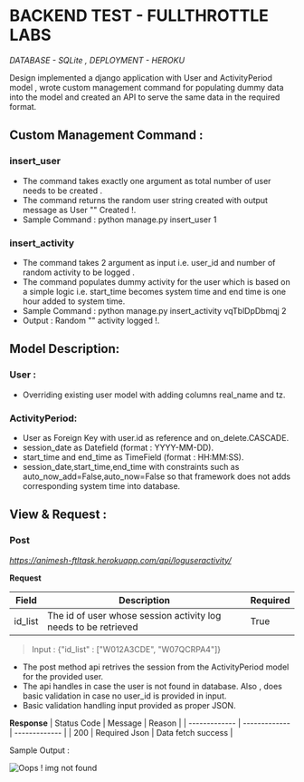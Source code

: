 # BACKEND TEST - FULLTHROTTLE LABS

_DATABASE    - SQLite , DEPLOYMENT  - HEROKU_

Design implemented a django application with User and ActivityPeriod model , wrote custom management command for populating dummy data into the model and created an API to serve the same data in the required format.

## Custom Management Command :

### insert_user

- The command takes exactly one argument as total number of user needs to be created .
- The command returns the random user string created with output message as User "<RANDOM STRING>" Created !.
- Sample Command : python manage.py insert_user 1

### insert_activity
- The command takes 2 argument as input i.e. user_id and number of random activity to be logged .
- The command populates dummy activity for the user which is based on a simple logic i.e. start_time becomes system time and end time is one hour added to system time.
- Sample Command : python manage.py insert_activity vqTblDpDbmqj 2
- Output : Random "<USER-STRING>" activity logged !.


## Model Description:

### User :
- Overriding existing user model with adding columns real_name and tz.

### ActivityPeriod:
- User as Foreign Key with user.id as reference and on_delete.CASCADE.
- session_date as Datefield (format : YYYY-MM-DD).
- start_time and end_time as TimeField (format : HH:MM:SS).
- session_date,start_time,end_time with constraints such as auto_now_add=False,auto_now=False so that framework does not adds corresponding system time into database.

## View & Request :

### Post
_https://animesh-ftltask.herokuapp.com/api/loguseractivity/_

**Request**

| Field  | Description | Required |
| ------------- | ------------- | ------------- |
| id_list  | The id of user whose session activity log needs to be retrieved  | True  |

> Input : {"id_list" : ["W012A3CDE", "W07QCRPA4"]}

- The post method api retrives the session from the ActivityPeriod model for the provided user.
- The api handles in case the user is not found in database. Also , does basic validation in case no user_id is provided in input.
- Basic validation handling input provided as proper JSON.

**Response**
| Status Code  | Message | Reason |
| ------------- | ------------- | ------------- |
| 200  | Required Json | Data fetch success  |

 Sample Output :
 
 ![Oops ! img not found ](https://user-images.githubusercontent.com/29275475/107840996-48b5b500-6ddd-11eb-990a-47dff0688c5b.png)
 



